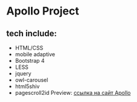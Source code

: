 # Apollo Project


## tech include:
- HTML/CSS
- mobile adaptive
- Bootstrap 4
- LESS
- jquery
- owl-carousel
- html5shiv
- pagescroll2id
Preview: [ссылка на сайт Apollo]( https://asya-zara.github.io/apollo/)
